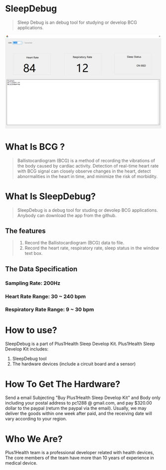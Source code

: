 # SleepDebug
> Sleep Debug is an debug tool for studying or develop BCG applications.

![Demo Screen](https://raw.githubusercontent.com/Plus1Health/SleepDebug/main/sleep_recording_screen1.png)

# What Is BCG ?
> Ballistocardiogram (BCG) is a method of recording the vibrations of the body caused by cardiac activity. Detection of real-time heart rate with BCG signal can closely observe changes in the heart, detect abnormalities in the heart in time, and minimize the risk of morbidity.

# What Is SleepDebug?
> SleepDebug is a debug tool for studing or devolep BCG applications. Anybody can download the app from the github.


## The features
> 1. Record the Ballistocardiogram (BCG) data to file.
> 2. Record the heart rate, respiratory rate, sleep status in the window text box.

## The Data Specification
### Sampling Rate: 200Hz
### Heart Rate Range: 30 ~ 240 bpm
### Respiratory Rate Range: 9 ~ 30 bpm

# How to use?
SleepDebug is a part of Plus1Health Sleep Develop Kit.
Plus1Health Sleep Develop Kit includes:
1. SleepDebug tool
2. The hardware devices (include a circuit board and a sensor)

# How To Get The Hardware?
Send a email Subjecting "Buy Plus1Health Sleep Develop Kit" and Body only including your postal address to pc1288 @ gmail.com, and pay $320.00 dollar to the paypal (return the paypal via the email). 
Usually, we may deliver the goods within one week after paid, and the receiving date will vary according to your region.

# Who We Are?
Plus1Health team is a professional developer related with health devices, The core members of the team have more than 10 years of experience in medical device.
